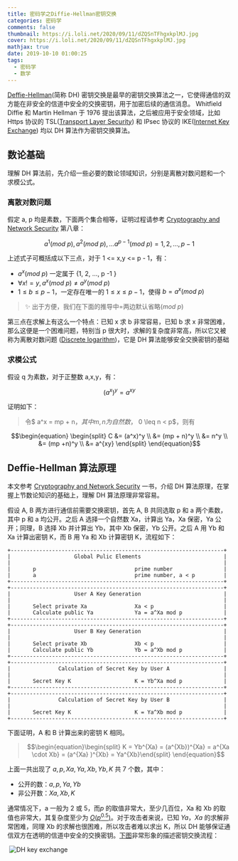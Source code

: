 ```yaml
---
title: 密码学之Diffie-Hellman密钥交换
categories: 密码学
comments: false
thumbnail: https://i.loli.net/2020/09/11/dZQSnTFhgxkplMJ.jpg
cover: https://i.loli.net/2020/09/11/dZQSnTFhgxkplMJ.jpg
mathjax: true
date: 2019-10-10 01:00:25
tags:
  - 密码学
  - 数学
---
```


[Deffie-Hellman](https://en.wikipedia.org/wiki/Diffie–Hellman_key_exchange)(简称 DH) 密钥交换是最早的密钥交换算法之一，它使得通信的双方能在非安全的信道中安全的交换密钥，用于加密后续的通信消息。 Whitfield Diffie 和 Martin Hellman 于 1976 提出该算法，之后被应用于安全领域，比如 Https 协议的 TSL([Transport Layer Security](https://en.wikipedia.org/wiki/Transport_Layer_Security)) 和 IPsec 协议的 IKE([Internet Key Exchange](https://en.wikipedia.org/wiki/Internet_Key_Exchange)) 均以 DH 算法作为密钥交换算法。

<!--more-->

## 数论基础

理解 DH 算法前，先介绍一些必要的数论领域知识，分别是离散对数问题和一个求模公式。

### 离散对数问题

假定 a, p 均是素数，下面两个集合相等，证明过程请参考 [Cryptography and Network Security](http://www.amazon.com/Cryptography-Network-Security-Principles-Practice/dp/0133354695) 第八章：

$${a^1 (mod\ p), a^2 (mod\ p), ... a^{p-1}(mod\ p)} = {1,2,...,p-1}$$

上述式子可概括成以下三点，对于 1 <= x,y <= p - 1，有：

- $a^x (mod\ p)$ 一定属于 {1, 2, …, p -1 }
- $\forall x != y, a^x (mod\ p) \neq a^y (mod\ p)$
- $1 \leq b \leq p - 1$，一定存在唯一的 $1 \leq x \leq p-1$，使得 $b = a^x (mod\ p)$



> ✨ 出于方便，我们在下面的推导中$=$两边默认省略$(mod\ p)$



第三点在求解上有这么一个特点：已知 x 求 b 非常容易，已知 b 求 x 非常困难，那么这便是一个困难问题，特别当 p 很大时，求解的复杂度非常高，所以它又被称为离散对数问题 ([Discrete logarithm](https://en.wikipedia.org/wiki/Discrete_logarithm))，它是 DH 算法能够安全交换密钥的基础

### 求模公式

假设 q 为素数，对于正整数 a,x,y，有：

$$(a^x)^y = a^{xy}$$

证明如下：

> 令$ a^x = mp + n$， 其中 m, n 为自然数，$ 0 \leq n < p$，则有

$$\begin{equation} \begin{split} C &= (a^x)^y \\
  &= (mp + n)^y \\
  &= n^y \\
  &= (mp +n)^y \\
  &= a^{xy} \end{split} \end{equation}$$

## Deffie-Hellman 算法原理

本文参考 [Cryptography and Network Security](http://www.amazon.com/Cryptography-Network-Security-Principles-Practice/dp/0133354695) 一书，介绍 DH 算法原理，在掌握上节数论知识的基础上，理解 DH 算法原理非常容易。

假设 A, B 两方进行通信前需要交换密钥，首先 A, B 共同选取 p 和 a 两个素数，其中 p 和 a 均公开。之后 A 选择一个自然数 Xa，计算出 Ya，Xa 保密，Ya 公开；同理，B 选择 Xb 并计算出 Yb，其中 Xb 保密，Yb 公开。之后 A 用 Yb 和 Xa 计算出密钥 K，而 B 用 Ya 和 Xb 计算密钥 K，流程如下：

```
+-------------------------------------------------------------------+
|                    Global Pulic Elements                          |
|                                                                   |
|       p                               prime number                |
|       a                               prime number, a < p         |
+-------------------------------------------------------------------+
+-------------------------------------------------------------------+
|                    User A Key Generation                          |
|                                                                   |
|       Select private Xa               Xa < p                      |
|       Calculate public Ya             Ya = a^Xa mod p             |
+-------------------------------------------------------------------+
+-------------------------------------------------------------------+
|                    User B Key Generation                          |
|                                                                   |
|       Select private Xb               Xb < p                      |
|       Calculate public Yb             Yb = a^Xb mod p             |
+-------------------------------------------------------------------+
+-------------------------------------------------------------------+
|               Calculation of Secret Key by User A                 |
|                                                                   |
|       Secret Key K                    K = Yb^Xa mod p             |
+-------------------------------------------------------------------+
+-------------------------------------------------------------------+
|               Calculation of Secret Key by User B                 |
|                                                                   |
|       Secret Key K                    K = Ya^Xb mod p             |
+-------------------------------------------------------------------+
```

下面证明，A 和 B 计算出来的密钥 K 相同。

> $$\begin{equation}\begin{split} K = Yb^{Xa}
>   = (a^{Xb})^{Xa}
>   = a^{Xa \cdot Xb}          
>   = (a^{Xa} )^{Xb} 
>   = Ya^{Xb}\end{split} \end{equation}$$



上面一共出现了 $a, p, Xa, Ya, Xb, Yb, K$ 共 7 个数，其中：

- 公开的数：$a, p, Ya, Yb$
- 非公开数：$Xa, Xb, K$

通常情况下，a 一般为 2 或 5，而$p$ 的取值非常大，至少几百位，Xa 和 Xb 的取值也非常大，其复杂度至少为 [$O(p^{0.5})$](https://en.wikipedia.org/wiki/Pollard's_rho_algorithm_for_logarithms)。对于攻击者来说，已知 $Ya，Xa$ 的求解非常困难，同理 Xb 的求解也很困难，所以攻击者难以求出 K，所以 DH 能够保证通信双方在透明的信道中安全的交换密钥。[下图](https://en.wikipedia.org/wiki/Diffie–Hellman_key_exchange#/media/File:Diffie-Hellman_Key_Exchange.svg)非常形象的描述密钥交换流程：

​                        ![DH key exchange](https://i.loli.net/2020/09/11/j7te34ZRPH59fYz.png)